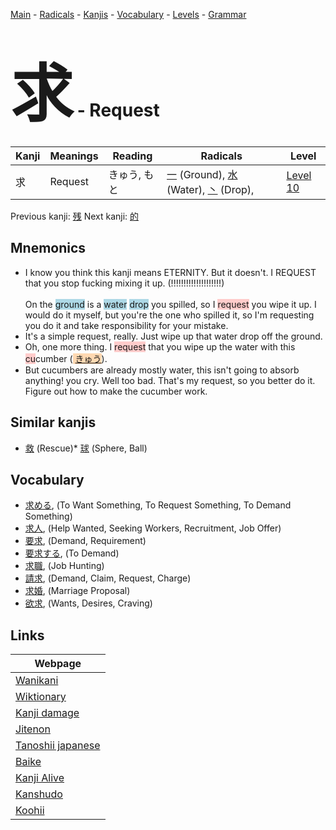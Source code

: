 <style> bigfont {font-size: 100px}</style>
[Main](../README.md) -
[Radicals](../radicals.md) -
[Kanjis](../kanjis.md) -
[Vocabulary](../vocabulary.md) -
[Levels](../levels.md) -
[Grammar](../grammar.md)
# <bigfont> 求</bigfont> - Request 

| Kanji | Meanings | Reading | Radicals | Level |
| --- | --- | --- | --- | --- |
| 求 | Request | きゅう, もと | [一](../radicals/一.md) (Ground), [水](../radicals/水.md) (Water), [丶](../radicals/丶.md) (Drop),  | [Level 10](../levels/wk_level10.md) |

Previous kanji: [残](残.md) Next kanji: [的](的.md) 

## Mnemonics
 * I know you think this kanji means ETERNITY. But it doesn't. I REQUEST that you stop fucking mixing it up. (!!!!!!!!!!!!!!!!!!!!)<br><br>On the <span style="background-color:#ADD8E6"> ground</span> is a <span style="background-color:#ADD8E6"> water</span> <span style="background-color:#ADD8E6"> drop</span> you spilled, so I <span style="background-color:#ffcccb"> request</span> you wipe it up. I would do it myself, but you're the one who spilled it, so I'm requesting you do it and take responsibility for your mistake.
* It's a simple request, really. Just wipe up that water drop off the ground.
* Oh, one more thing. I <span style="background-color:#ffcccb"> request</span> that you wipe up the water with this <span style="background-color:#ffcccb"> cu</span>cumber (<span style="background-color:#fed8b1"> [きゅう](https://jisho.org/search/きゅう)</span>).
* But cucumbers are already mostly water, this isn't going to absorb anything! you cry. Well too bad. That's my request, so you better do it. Figure out how to make the cucumber work.


## Similar kanjis
 * [救](救.md) (Rescue)* [球](球.md) (Sphere, Ball)


## Vocabulary
 * [求める](../vocabulary/求.md), (To Want Something, To Request Something, To Demand Something)
* [求人](../vocabulary/求.md), (Help Wanted, Seeking Workers, Recruitment, Job Offer)
* [要求](../vocabulary/求.md), (Demand, Requirement)
* [要求する](../vocabulary/求.md), (To Demand)
* [求職](../vocabulary/求.md), (Job Hunting)
* [請求](../vocabulary/求.md), (Demand, Claim, Request, Charge)
* [求婚](../vocabulary/求.md), (Marriage Proposal)
* [欲求](../vocabulary/求.md), (Wants, Desires, Craving)



## Links 

| Webpage |
| --- |
| [Wanikani          ](https://www.wanikani.com/kanji/求) |
| [Wiktionary        ](https://en.wiktionary.org/wiki/求) |
| [Kanji damage      ](http://www.kanjidamage.com/kanji/search?utf8=✓&q=求) |
| [Jitenon           ](https://jitenon.com/kanji/求) |
| [Tanoshii japanese ](https://www.tanoshiijapanese.com/dictionary/kanji.cfm?k=求) |
| [Baike             ](https://baike.baidu.com/item/求) |
| [Kanji Alive       ](https://app.kanjialive.com/求) |
| [Kanshudo          ](https://www.kanshudo.com/searchmn?q=求) |
| [Koohii            ](https://kanji.koohii.com/study/kanji/求) |
